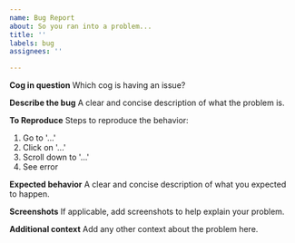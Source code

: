 ```yaml
---
name: Bug Report
about: So you ran into a problem...
title: ''
labels: bug
assignees: ''

---
```


**Cog in question**
Which cog is having an issue?

**Describe the bug**
A clear and concise description of what the problem is.

**To Reproduce**
Steps to reproduce the behavior:
1. Go to '...'
2. Click on '...'
3. Scroll down to '...'
4. See error

**Expected behavior**
A clear and concise description of what you expected to happen.

**Screenshots**
If applicable, add screenshots to help explain your problem.

**Additional context**
Add any other context about the problem here.

